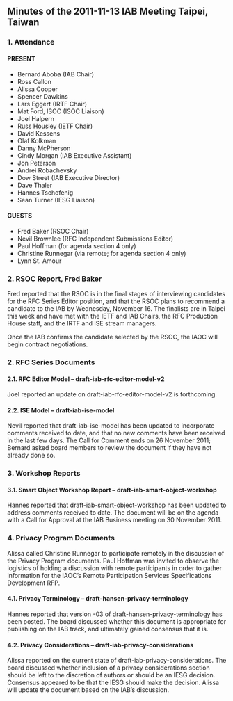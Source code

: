 
Minutes of the 2011-11-13 IAB Meeting 
Taipei, Taiwan
-----------------------------------------------------


### 1. Attendance


#### PRESENT


* Bernard Aboba (IAB Chair)
* Ross Callon
* Alissa Cooper
* Spencer Dawkins
* Lars Eggert (IRTF Chair)
* Mat Ford, ISOC (ISOC Liaison)
* Joel Halpern
* Russ Housley (IETF Chair)
* David Kessens
* Olaf Kolkman
* Danny McPherson
* Cindy Morgan (IAB Executive Assistant)
* Jon Peterson
* Andrei Robachevsky
* Dow Street (IAB Executive Director)
* Dave Thaler
* Hannes Tschofenig
* Sean Turner (IESG Liaison)


#### GUESTS


* Fred Baker (RSOC Chair)
* Nevil Brownlee (RFC Independent Submissions Editor)
* Paul Hoffman (for agenda section 4 only)
* Christine Runnegar (via remote; for agenda section 4 only)
* Lynn St. Amour


### 2. RSOC Report, Fred Baker


Fred reported that the RSOC is in the final stages of interviewing candidates for the RFC Series Editor position, and that the RSOC plans to recommend a candidate to the IAB by Wednesday, November 16. The finalists are in Taipei this week and have met with the IETF and IAB Chairs, the RFC Production House staff, and the IRTF and ISE stream managers.


Once the IAB confirms the candidate selected by the RSOC, the IAOC will begin contract negotiations.


### 2. RFC Series Documents


#### 2.1. RFC Editor Model – draft-iab-rfc-editor-model-v2


Joel reported an update on draft-iab-rfc-editor-model-v2 is forthcoming.


#### 2.2. ISE Model – draft-iab-ise-model


Nevil reported that draft-iab-ise-model has been updated to incorporate comments received to date, and that no new comments have been received in the last few days. The Call for Comment ends on 26 November 2011; Bernard asked board members to review the document if they have not already done so.


### 3. Workshop Reports


#### 3.1. Smart Object Workshop Report – draft-iab-smart-object-workshop


Hannes reported that draft-iab-smart-object-workshop has been updated to address comments received to date. The document will be on the agenda with a Call for Approval at the IAB Business meeting on 30 November 2011.


### 4. Privacy Program Documents


Alissa called Christine Runnegar to participate remotely in the discussion of the Privacy Program documents. Paul Hoffman was invited to observe the logistics of holding a discussion with remote participants in order to gather information for the IAOC’s Remote Participation Services Specifications Development RFP.


#### 4.1. Privacy Terminology – draft-hansen-privacy-terminology


Hannes reported that version -03 of draft-hansen-privacy-terminology has been posted. The board discussed whether this document is appropriate for publishing on the IAB track, and ultimately gained consensus that it is.


#### 4.2. Privacy Considerations – draft-iab-privacy-considerations


Alissa reported on the current state of draft-iab-privacy-considerations. The board discussed whether inclusion of a privacy considerations section should be left to the discretion of authors or should be an IESG decision. Consensus appeared to be that the IESG should make the decision. Alissa will update the document based on the IAB’s discussion.


